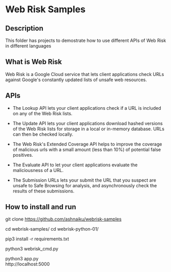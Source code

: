 # Web Risk Samples


## Description
This folder has projects to demostrate how to use different APIs of Web Risk in different languages 

## What is Web Risk
Web Risk is a Google Cloud service that lets client applications check URLs against Google's constantly updated lists of unsafe web resources. 


## APIs


- The Lookup API lets your client applications check if a URL is included on any of the Web Risk lists.

- The Update API lets your client applications download hashed versions of the Web Risk lists for storage in a local or in-memory database. URLs can then be checked locally. 

- The Web Risk's Extended Coverage API helps to improve the coverage of malicious urls with a small amount (less than 10%) of potential false positives.

- The Evaluate API to let your client applications evaluate the maliciousness of a URL. 

- The Submission URLs lets your submit the URL that you suspect are unsafe to Safe Browsing for analysis, and asynchronously check the results of these submissions. 



## How to install and run

git clone https://github.com/ashnaiku/webrisk-samples

cd webrisk-samples/
cd webrisk-python-01/

pip3 install -r requirements.txt 

python3 webrisk_cmd.py 

python3 app.py	
http://localhost:5000
